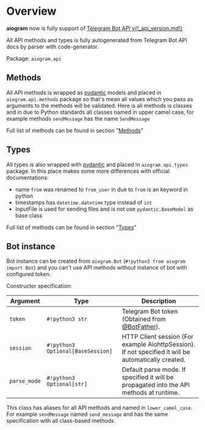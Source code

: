 # Overview

**aiogram** now is fully support of [Telegram Bot API v{!_api_version.md!}](https://core.telegram.org/bots/api)

All API methods and types is fully autogenerated from Telegram Bot API docs by parser with code-generator.

Package: `aiogram.api`
 
## Methods

All API methods is wrapped as [pydantic](https://pydantic-docs.helpmanual.io/) models and placed in `aiogram.api.methods` package so that's mean all values which you pass as arguments to the methods will be validated. 
Here is all methods is classes and in due to Python standards all classes named in upper camel case, for example methods `sendMessage` has the name `SendMessage`

Full list of methods can be found in section "[Methods](methods/index.md)"

## Types

All types is also wrapped with [pydantic](https://pydantic-docs.helpmanual.io/) and placed in `aiogram.api.types` package.
In this place makes some more differences with official documentations:

- name `from` was renamed to `from_user` in due to `from` is an keyword in python
- timestamps has `datetime.datetime` type instead of `int`
- InputFile is used for sending files and is not use `pydantic.BaseModel` as base class

Full list of methods can be found in section "[Types](types/index.md)"

## Bot instance

Bot instance can be created from `aiogram.Bot` (`#!python3 from aiogram import Bot`) and you can't use API methods without instance of bot with configured token.

Constructor specification:

| Argument | Type | Description |
| --- | --- | --- |
| `token` | `#!python3 str` | Telegram Bot token (Obtained from [@BotFather](https://t.me/BotFather)). | 
| `session` | `#!python3 Optional[BaseSession]` | HTTP Client session (For example AiohttpSession). If not specified it will be automatically created. | 
| `parse_mode` | `#!python3 Optional[str]` | Default parse mode. If specified it will be propagated into the API methods at runtime. |

This class has aliases for all API methods and named in `lower_camel_case`. For example `sendMessage` named `send_message` and has the same specification with all class-based methods.
